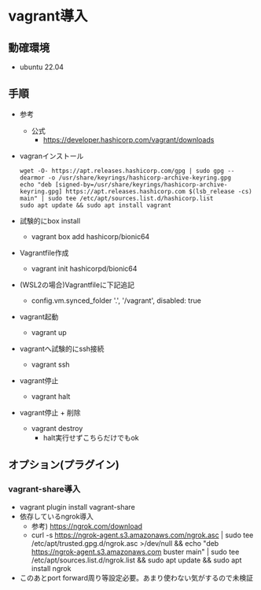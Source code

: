 # vagrant導入

## 動確環境

- ubuntu 22.04

## 手順

- 参考
  - 公式
    - https://developer.hashicorp.com/vagrant/downloads
- vagranインストール

    ```
    wget -O- https://apt.releases.hashicorp.com/gpg | sudo gpg --dearmor -o /usr/share/keyrings/hashicorp-archive-keyring.gpg
    echo "deb [signed-by=/usr/share/keyrings/hashicorp-archive-keyring.gpg] https://apt.releases.hashicorp.com $(lsb_release -cs) main" | sudo tee /etc/apt/sources.list.d/hashicorp.list
    sudo apt update && sudo apt install vagrant
    ```
- 試験的にbox install
  - vagrant box add hashicorp/bionic64
- Vagrantfile作成
  - vagrant init hashicorpd/bionic64
- (WSL2の場合)Vagrantfileに下記追記
  - config.vm.synced_folder '.', '/vagrant', disabled: true
- vagrant起動
  - vagrant up
- vagrantへ試験的にssh接続
  - vagrant ssh
- vagrant停止
  - vagrant halt
- vagrant停止 + 削除
  - vagrant destroy
    - halt実行せずこちらだけでもok

## オプション(プラグイン)

### vagrant-share導入

- vagrant plugin install vagrant-share
- 依存しているngrok導入
  - 参考) https://ngrok.com/download
  - curl -s https://ngrok-agent.s3.amazonaws.com/ngrok.asc | sudo tee /etc/apt/trusted.gpg.d/ngrok.asc >/dev/null && echo "deb https://ngrok-agent.s3.amazonaws.com buster main" | sudo tee /etc/apt/sources.list.d/ngrok.list && sudo apt update && sudo apt install ngrok
- このあとport forward周り等設定必要。あまり使わない気がするので未検証
